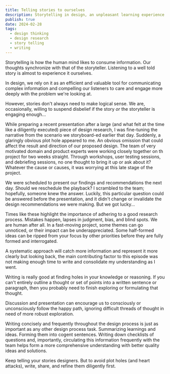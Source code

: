 ```yaml
---
title: Telling stories to ourselves
description: Storytelling in design, an unpleasant learning experience.
publish: true
date: 2024-02-28
tags:
  - design thinking
  - design research
  - story telling
  - writing
---
```


Storytelling is how the human mind likes to consume information. Our thoughts synchronize with that of the storyteller. Listening to a well told story is almost to experience it ourselves.

In design, we rely on it as an efficient and valuable tool for communicating complex information and compelling our listeners to care and engage more deeply with the problem we're looking at.

However, stories don't always need to make logical sense. We are, occasionally, willing to suspend disbelief if the story _or_ the storyteller is engaging enough...

While preparing a recent presentation after a large (and what felt at the time like a diligently executed) piece of design research, I was fine-tuning the narrative from the scenario we storyboard-ed earlier that day. Suddenly, a glaringly obvious plot hole appeared to me. An obvious omission that could affect the result and direction of our proposed design. The team of very motivated domain and product experts were working closely together on th project for two weeks straight. Through workshops, user testing sessions, and debriefing sessions, no one thought to bring it up or ask about it? Whatever the cause or causes, it was worrying at this late stage of the project.

We were scheduled to present our findings and recommendations the next day. Should we reschedule the playback? I scrambled to the team; hopefully, someone knew the answer. Luckily, this particular question could be answered before the presentation, and it didn't change or invalidate the design recommendations we were making. But we got lucky...

Times like these highlight the importance of adhering to a good research process. Mistakes happen, lapses in judgment, bias, and blind spots. We are human after all. In a fast-moving project, some themes can go unnoticed, or their impact can be underappreciated. Some half-formed ideas can be ripped from your focus by other priorities before they are fully formed and interrogated.

A systematic approach will catch more information and represent it more clearly but looking back, the main contributing factor to this episode was not making enough time to write and consolidate my understanding as I went.

Writing is really good at finding holes in your knowledge or reasoning. If you can't entirely outline a thought or set of points into a written sentence or paragraph, then you probably need to finish exploring or formulating that thought.

Discussion and presentation can encourage us to consciously or unconsciously follow the happy path, ignoring difficult threads of thought in need of more robust exploration.

Writing concisely and frequently throughout the design process is just as important as any other design process task. Summarizing learnings and ideas. Forming them into cogent sentences. Writing down checklists of questions and, importantly, circulating this information frequently with the team helps form a more comprehensive understanding with better quality ideas and solutions.

Keep telling your stories designers. But to avoid plot holes (and heart attacks), write, share, and refine them diligently first.
